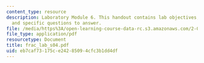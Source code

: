 ```yaml
---
content_type: resource
description: Laboratory Module 6. This handout contains lab objectives, notes, tasks,
  and specific questions to answer.
file: /media/https%3A/open-learning-course-data-rc.s3.amazonaws.com/2-002-mechanics-and-materials-ii-spring-2004/eb7caf73175ce24285094cfc3b1dd4df_frac_lab_s04.pdf
file_type: application/pdf
resourcetype: Document
title: frac_lab_s04.pdf
uid: eb7caf73-175c-e242-8509-4cfc3b1dd4df
---
```

